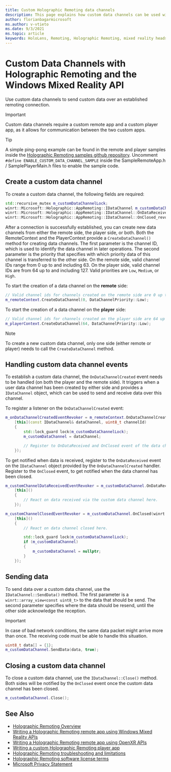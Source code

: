 ```yaml
---
title: Custom Holographic Remoting data channels
description: This page explains how custom data channels can be used with the Windows Mixed Reality API to send user data over the already-established Holographic Remoting connection.
author: florianbagarmicrosoft
ms.author: v-vtieto
ms.date: 9/3/2021
ms.topic: article
keywords: HoloLens, Remoting, Holographic Remoting, mixed reality headset, windows mixed reality headset, virtual reality headset, data channels
---
```


# Custom Data Channels with Holographic Remoting and the Windows Mixed Reality API

Use custom data channels to send custom data over an established remoting connection.

> [!IMPORTANT]
> Custom data channels require a custom remote app and a custom player app, as it allows for communication between the two custom apps.

> [!TIP]
> A simple ping-pong example can be found in the remote and player samples inside the [Holographic Remoting samples github repository](https://github.com/microsoft/MixedReality-HolographicRemoting-Samples). Uncomment ```#define ENABLE_CUSTOM_DATA_CHANNEL_SAMPLE``` inside the SampleRemoteApp.h / SamplePlayerMain.h files to enable the sample code.


## Create a custom data channel


To create a custom data channel, the following fields are required:
```cpp
std::recursive_mutex m_customDataChannelLock;
winrt::Microsoft::Holographic::AppRemoting::IDataChannel m_customDataChannel = nullptr;
winrt::Microsoft::Holographic::AppRemoting::IDataChannel::OnDataReceived_revoker m_customChannelDataReceivedEventRevoker;
winrt::Microsoft::Holographic::AppRemoting::IDataChannel::OnClosed_revoker m_customChannelClosedEventRevoker;
```

After a connection is successfully established, you can create new data channels from either the remote side, the player side, or both. Both the RemoteContext and the PlayerContext provide a ```CreateDataChannel()``` method for creating data channels. The first parameter is the channel ID, which is used to identify the data channel in later operations. The second parameter is the priority that specifies with which priority data of this channel is transferred to the other side. On the remote side, valid channel IDs range from 0 up to and including 63. On the player side, valid channel IDs are from 64 up to and including 127. Valid priorities are ```Low```, ```Medium```, or ```High```.

To start the creation of a data channel on the **remote** side:
```cpp
// Valid channel ids for channels created on the remote side are 0 up to and including 63
m_remoteContext.CreateDataChannel(0, DataChannelPriority::Low);
```

To start the creation of a data channel on the **player** side:
```cpp
// Valid channel ids for channels created on the player side are 64 up to and including 127
m_playerContext.CreateDataChannel(64, DataChannelPriority::Low);
```

> [!NOTE]
> To create a new custom data channel, only one side (either remote or player) needs to call the ```CreateDataChannel``` method.

## Handling custom data channel events

To establish a custom data channel, the ```OnDataChannelCreated``` event needs to be handled (on both the player and the remote side). It triggers when a user data channel has been created by either side and provides a ```IDataChannel``` object, which can be used to send and receive data over this channel.

To register a listener on the ```OnDataChannelCreated``` event:
```cpp
m_onDataChannelCreatedEventRevoker = m_remoteContext.OnDataChannelCreated(winrt::auto_revoke,
    [this](const IDataChannel& dataChannel, uint8_t channelId)
    {
        std::lock_guard lock(m_customDataChannelLock);
        m_customDataChannel = dataChannel;

        // Register to OnDataReceived and OnClosed event of the data channel here, see below...
    });
```

To get notified when data is received, register to the ```OnDataReceived``` event on the ```IDataChannel``` object provided by the ```OnDataChannelCreated``` handler. Register to the ```OnClosed``` event, to get notified when the data channel has been closed.

```cpp
m_customChannelDataReceivedEventRevoker = m_customDataChannel.OnDataReceived(winrt::auto_revoke, 
    [this]()
    {
        // React on data received via the custom data channel here.
    });

m_customChannelClosedEventRevoker = m_customDataChannel.OnClosed(winrt::auto_revoke,
    [this]()
    {
        // React on data channel closed here.

        std::lock_guard lock(m_customDataChannelLock);
        if (m_customDataChannel)
        {
            m_customDataChannel = nullptr;
        }
    });
```

## Sending data

To send data over a custom data channel, use the ```IDataChannel::SendData()``` method. The first parameter is a ```winrt::array_view<const uint8_t>``` to the data that should be send. The second parameter specifies where the data should be resend, until the other side acknowledge the reception. 

> [!IMPORTANT]
> In case of bad network conditions, the same data packet might arrive more than once. The receiving code must be able to handle this situation.

```cpp
uint8_t data[] = {1};
m_customDataChannel.SendData(data, true);
```

## Closing a custom data channel

To close a custom data channel, use the ```IDataChannel::Close()``` method. Both sides will be notified by the ```OnClosed``` event once the custom data channel has been closed.

```cpp
m_customDataChannel.Close();
```

## See Also

* [Holographic Remoting Overview](holographic-remoting-overview.md)
* [Writing a Holographic Remoting remote app using Windows Mixed Reality APIs](holographic-remoting-create-remote-wmr.md)
* [Writing a Holographic Remoting remote app using OpenXR APIs](holographic-remoting-create-remote-openxr.md)
* [Writing a custom Holographic Remoting player app](holographic-remoting-create-player.md)
* [Holographic Remoting troubleshooting and limitations](holographic-remoting-troubleshooting.md)
* [Holographic Remoting software license terms](/legal/mixed-reality/microsoft-holographic-remoting-software-license-terms)
* [Microsoft Privacy Statement](https://go.microsoft.com/fwlink/?LinkId=521839)
